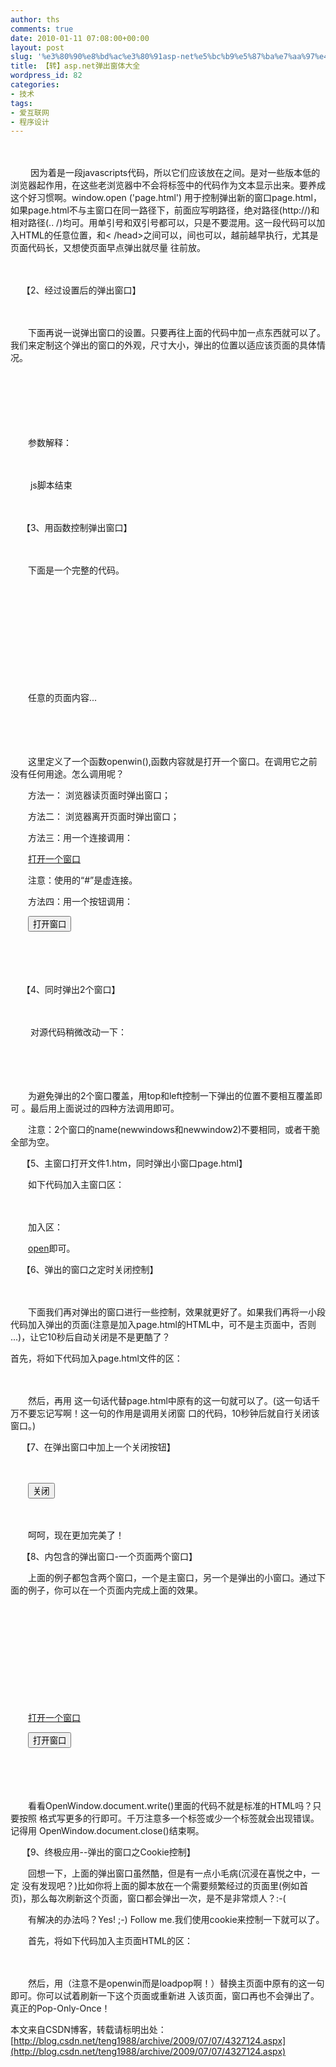 ```yaml
---
author: ths
comments: true
date: 2010-01-11 07:08:00+00:00
layout: post
slug: '%e3%80%90%e8%bd%ac%e3%80%91asp-net%e5%bc%b9%e5%87%ba%e7%aa%97%e4%bd%93%e5%a4%a7%e5%85%a8'
title: 【转】asp.net弹出窗体大全
wordpress_id: 82
categories:
- 技术
tags:
- 爱互联网
- 程序设计
---
```


<SCRIPT
LANGUAGE="javascript">  

　　<!--  

　　window.open ('page.html')  

　　-->  

　　</SCRIPT>  

　　  

　 　因为着是一段javascripts代码，所以它们应该放在<SCRIPT
LANGUAGE="javascript">标签和</script>之间。<!--
和
-->是对一些版本低的浏览器起作用，在这些老浏览器中不会将标签中的代码作为文本显示出来。要养成这个好习惯啊。window.open
('page.html')
用于控制弹出新的窗口page.html，如果page.html不与主窗口在同一路径下，前面应写明路径，绝对路径(http://)和相对路径(..
/)均可。用单引号和双引号都可以，只是不要混用。这一段代码可以加入HTML的任意位置，<head>和<
/head>之间可以，<body>间</body>也可以，越前越早执行，尤其是页面代码长，又想使页面早点弹出就尽量
往前放。  

　  

　 【2、经过设置后的弹出窗口】  

　　  

　　下面再说一说弹出窗口的设置。只要再往上面的代码中加一点东西就可以了。
我们来定制这个弹出的窗口的外观，尺寸大小，弹出的位置以适应该页面的具体情况。  

　　  

　　<SCRIPT
LANGUAGE="javascript">  

　　<!--  

　 　window.open ('page.html', 'newwindow', 'height=100, width=400,
top=0, left=0, toolbar=no, menubar=no, scrollbars=no,
resizable=no,location=n o, status=no') //这句要写成一行  

　　-->  

　　</SCRIPT>  

　　  

　　参数解释：  

　　  

　　<SCRIPT LANGUAGE="javascript">
js脚本开始；  

　　window.open 弹出新窗口的命令；  

　　'page.html' 弹出窗口的文件名；  

　　'newwindow' 弹出窗口的名字（不是文件名），非必须，可用空''代替；  

　　height=100 窗口高度；  

　　width=400 窗口宽度；  

　　top=0 窗口距离屏幕上方的象素值；  

　　left=0 窗口距离屏幕左侧的象素值；  

　　toolbar=no 是否显示工具栏，yes为显示；  

　　menubar，scrollbars 表示菜单栏和滚动栏。  

　　resizable=no 是否允许改变窗口大小，yes为允许；  

　　location=no 是否显示地址栏，yes为允许；  

　　status=no 是否显示状态栏内的信息（通常是文件已经打开），yes为允许；  

　　</SCRIPT> js脚本结束





　　  

　 【3、用函数控制弹出窗口】  

　　  

　　下面是一个完整的代码。  

　　<html>  

　　<head>  

　　<script
LANGUAGE="javascript">  

　　<!--  

　　function openwin() {  

　 　window.open ("page.html", "newwindow", "height=100, width=400,
toolbar =no, menubar=no, scrollbars=no, resizable=no, location=no,
status=no") //写成一行  

　　}  

　　//-->  

　　</script>  

　　</head>  

　　<body onload="openwin()">  

　　任意的页面内容...  

　　</body>  

　　</html>





　　这里定义了一个函数openwin(),函数内容就是打开一个窗口。在调用它之前没有任何用途。怎么调用呢？





　　方法一：<body onload="openwin()">
浏览器读页面时弹出窗口；  

　　方法二：<body onunload="openwin()">
浏览器离开页面时弹出窗口；  

　　方法三：用一个连接调用：  

　　<a href="#"
onclick="openwin()">打开一个窗口</a>  


　　注意：使用的“#”是虚连接。  

　　方法四：用一个按钮调用：  

　　<input type="button" onclick="openwin()"
value="打开窗口">





　  

　  

　 【4、同时弹出2个窗口】  

　　  

　　 对源代码稍微改动一下：  

　　  

　　<script
LANGUAGE="javascript">  

　　<!--  

　　function openwin() {  

　 　window.open ("page.html", "newwindow", "height=100, width=100,
top=0, left=0,toolbar=no, menubar=no, scrollbars=no, resizable=no,
location=n o, status=no")//写成一行  

　　window.open ("page2.html", "newwindow2", "height=100, width=100,
top=1 00, left=100,toolbar=no, menubar=no, scrollbars=no,
resizable=no, loca tion=no, status=no")//写成一行  

　　}  

　　//-->  

　　</script>  

　　为避免弹出的2个窗口覆盖，用top和left控制一下弹出的位置不要相互覆盖即可 。最后用上面说过的四种方法调用即可。  

　　注意：2个窗口的name(newwindows和newwindow2)不要相同，或者干脆全部为空。





　 【5、主窗口打开文件1.htm，同时弹出小窗口page.html】





　　如下代码加入主窗口<head>区：  

　　<script
language="javascript">  

　　<!--  

　　function openwin() {  

　　window.open("page.html","","width=200,height=200")  

　　}  

　　//-->  

　　</script>  

　　加入<body>区：  

　　<a href="[http://www.blog.com.cn/1.htm](http://www.blog.com.cn/1.htm)"
onclick="openwin()">open</a>即可。





  

　 【6、弹出的窗口之定时关闭控制】  

　　  

　　下面我们再对弹出的窗口进行一些控制，效果就更好了。如果我们再将一小段
代码加入弹出的页面(注意是加入page.html的HTML中，可不是主页面中，否则
...)，让它10秒后自动关闭是不是更酷了？  

首先，将如下代码加入page.html文件的<head>区：  

　　<script
language="javascript">  

　　function closeit()  

　　{  

　　setTimeout("self.close()",10000) //毫秒  

　　}  

　　</script>  

　　然后，再用<body onload="closeit()">
这一句话代替page.html中原有的<BODY>这一句就可以了。(这一句话千万不要忘记写啊！这一句的作用是调用关闭窗
口的代码，10秒钟后就自行关闭该窗口。)  

　 【7、在弹出窗口中加上一个关闭按钮】





　　<FORM>  

　　<INPUT TYPE='BUTTON' value='关闭'
onClick='window.close()'>  

　　</FORM>  

　　呵呵，现在更加完美了！





　 【8、内包含的弹出窗口-一个页面两个窗口】





　　上面的例子都包含两个窗口，一个是主窗口，另一个是弹出的小窗口。通过下面的例子，你可以在一个页面内完成上面的效果。





  

　　<html>  

　　<head>  

　　<SCRIPT
LANGUAGE="javascript">  

　　function openwin()  

　　{  

　　OpenWindow=window.open("", "newwin", "height=250,
width=250,toolbar=no ,scrollbars="+scroll+",menubar=no");  

　　//写成一行  

　　OpenWindow.document.write("<TITLE>例子</TITLE>")  


　　OpenWindow.document.write("<BODY
BGCOLOR=#ffffff>")  

　　OpenWindow.document.write("<h1>Hello!</h1>")  


　　OpenWindow.document.write("New window opened!")  

　　OpenWindow.document.write("</BODY>")  


　　OpenWindow.document.write("</HTML>")  


　　OpenWindow.document.close()  

　　}  

　　</SCRIPT>  

　　</head>  

　　<body>  

　　<a href="#"
onclick="openwin()">打开一个窗口</a>  


　　<input type="button" onclick="openwin()"
value="打开窗口">  

　　</body>  

　　</html>





　　看看OpenWindow.document.write()里面的代码不就是标准的HTML吗？只要按照
格式写更多的行即可。千万注意多一个标签或少一个标签就会出现错误。记得用
OpenWindow.document.close()结束啊。





　 【9、终极应用--弹出的窗口之Cookie控制】





　　回想一下，上面的弹出窗口虽然酷，但是有一点小毛病(沉浸在喜悦之中，一定
没有发现吧？)比如你将上面的脚本放在一个需要频繁经过的页面里(例如首页)，那么每次刷新这个页面，窗口都会弹出一次，是不是非常烦人？:-(  


　　有解决的办法吗？Yes! ;-) Follow me.我们使用cookie来控制一下就可以了。  

　　首先，将如下代码加入主页面HTML的<HEAD>区：





　　<script>  

　　function openwin(){  

　　window.open("page.html","","width=200,height=200")  

　　}  

　　function get_cookie(Name) {  

　　var search = Name + "="  

　　var returnvalue = "";  

　　if (documents.cookie.length > 0) {  

　　offset = documents.cookie.indexOf(search)  

　　if (offset != -1) {  

　　offset += search.length  

　　end = documents.cookie.indexOf(";", offset);  

　　if (end == -1)  

　　end = documents.cookie.length;  

　　returnvalue="[http://www.blog.com.cn/unescape(documents.cookie.substring(offset](http://www.blog.com.cn/unescape%28documents.cookie.substring%28offset),"
end))  

　　}  

　　}  

　　return returnvalue;  

　　} 　  

　　function loadpopup(){  

　　if (get_cookie('popped')==''){  

　　openwin()  

　　documents.cookie="popped=yes"  

　　}  

　　}  

　　</script>





　　然后，用<body
onload="loadpopup()">（注意不是openwin而是loadpop啊！）替换主页面中原有的<BODY>这一句
即可。你可以试着刷新一下这个页面或重新进 入该页面，窗口再也不会弹出了。真正的Pop-Only-Once！





本文来自CSDN博客，转载请标明出处：[http://blog.csdn.net/teng1988/archive/2009/07/07/4327124.aspx](http://blog.csdn.net/teng1988/archive/2009/07/07/4327124.aspx)



